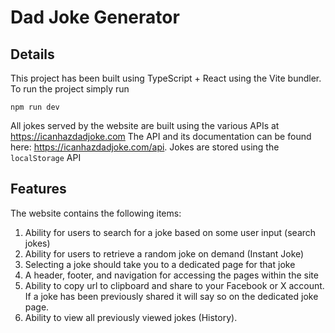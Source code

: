 # Dad Joke Generator

## Details
This project has been built using TypeScript + React using the Vite bundler. To run the project simply run

```npm run dev```

All jokes served by the website are built using the various APIs at https://icanhazdadjoke.com
The API and its documentation can be found here: https://icanhazdadjoke.com/api. Jokes are stored using the `localStorage` API

## Features
The website contains the following items:
1. Ability for users to search for a joke based on some user input (search jokes)
2. Ability for users to retrieve a random joke on demand (Instant Joke)
3. Selecting a joke should take you to a dedicated page for that joke
4. A header, footer, and navigation for accessing the pages within the site
5. Ability to copy url to clipboard and share to your Facebook or X account. If a joke has been previously shared it will say so on the dedicated joke page.
6. Ability to view all previously viewed jokes (History).